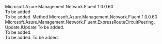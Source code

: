 <Type Name="IWithVlanId" FullName="Microsoft.Azure.Management.Network.Fluent.ExpressRouteCircuitPeering.Update.IWithVlanId">
  <TypeSignature Language="C#" Value="public interface IWithVlanId" />
  <TypeSignature Language="ILAsm" Value=".class public interface auto ansi abstract IWithVlanId" />
  <TypeSignature Language="DocId" Value="T:Microsoft.Azure.Management.Network.Fluent.ExpressRouteCircuitPeering.Update.IWithVlanId" />
  <TypeSignature Language="VB.NET" Value="Public Interface IWithVlanId" />
  <TypeSignature Language="F#" Value="type IWithVlanId = interface" />
  <AssemblyInfo>
    <AssemblyName>Microsoft.Azure.Management.Network.Fluent</AssemblyName>
    <AssemblyVersion>1.0.0.60</AssemblyVersion>
  </AssemblyInfo>
  <Interfaces />
  <Docs>
    <summary>To be added.</summary>
    <remarks>To be added.</remarks>
  </Docs>
  <Members>
    <Member MemberName="WithVlanId">
      <MemberSignature Language="C#" Value="public Microsoft.Azure.Management.Network.Fluent.ExpressRouteCircuitPeering.Update.IUpdate WithVlanId (int vlanId);" />
      <MemberSignature Language="ILAsm" Value=".method public hidebysig newslot virtual instance class Microsoft.Azure.Management.Network.Fluent.ExpressRouteCircuitPeering.Update.IUpdate WithVlanId(int32 vlanId) cil managed" />
      <MemberSignature Language="DocId" Value="M:Microsoft.Azure.Management.Network.Fluent.ExpressRouteCircuitPeering.Update.IWithVlanId.WithVlanId(System.Int32)" />
      <MemberSignature Language="VB.NET" Value="Public Function WithVlanId (vlanId As Integer) As IUpdate" />
      <MemberSignature Language="F#" Value="abstract member WithVlanId : int -&gt; Microsoft.Azure.Management.Network.Fluent.ExpressRouteCircuitPeering.Update.IUpdate" Usage="iWithVlanId.WithVlanId vlanId" />
      <MemberType>Method</MemberType>
      <AssemblyInfo>
        <AssemblyName>Microsoft.Azure.Management.Network.Fluent</AssemblyName>
        <AssemblyVersion>1.0.0.60</AssemblyVersion>
      </AssemblyInfo>
      <ReturnValue>
        <ReturnType>Microsoft.Azure.Management.Network.Fluent.ExpressRouteCircuitPeering.Update.IUpdate</ReturnType>
      </ReturnValue>
      <Parameters>
        <Parameter Name="vlanId" Type="System.Int32" />
      </Parameters>
      <Docs>
        <param name="vlanId">To be added.</param>
        <summary>To be added.</summary>
        <returns>To be added.</returns>
        <remarks>To be added.</remarks>
      </Docs>
    </Member>
  </Members>
</Type>